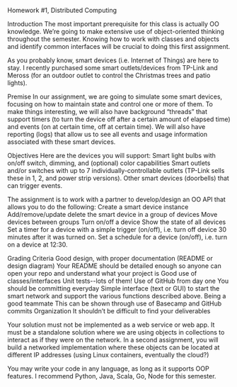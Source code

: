 Homework #1, Distributed Computing 

Introduction
The most important prerequisite for this class is actually OO knowledge. We’re going to make extensive use of object-oriented thinking throughout the semester. Knowing how to work with classes and objects and identify common interfaces will be crucial to doing this first assignment.

As you probably know, smart devices (i.e. Internet of Things) are here to stay. I recently purchased some smart outlets/devices from TP-Link and Meross (for an outdoor outlet to control the Christmas trees and patio lights).

Premise 
In our assignment, we are going to simulate some smart devices, focusing on how to maintain state and control one or more of them. To make things interesting, we will also have background “threads” that support timers (to turn the device off after a certain amount of elapsed time) and events (on at certain time, off at certain time).  We will also have reporting (logs) that allow us to see all events and usage information associated with these smart devices.

Objectives 
Here are the devices you will support:
Smart light bulbs with on/off switch, dimming, and (optional) color capabilities
Smart outlets and/or switches with up to 7 individually-controllable outlets (TP-Link sells these in 1, 2, and power strip versions). 
Other smart devices (doorbells) that can trigger events.

The assignment is to work with a partner to develop/design an OO API that allows you to do the following:
Create a smart device instance
Add/remove/update delete the smart device in a group of devices
Move devices between groups
Turn on/off a device
Show the state of all devices
Set a timer for a device with a simple trigger (on/off), i.e. turn off device 30 minutes after it was turned on.
Set a schedule for a device (on/off), i.e. turn on a device at 12:30.

Grading Criteria 
Good design, with proper documentation (README or design diagram)
Your README should be detailed enough so anyone can open your repo and understand what your project is 
Good use of classes/interfaces
Unit tests--lots of them!
Use of GitHub from day one
You should be committing everyday 
Simple interface (text or GUI) to start the smart network and support the various functions described above.
Being a good teammate
This can be shown through use of Basecamp and GitHub commits
Organization
It shouldn’t be difficult to find your deliverables 


Your solution must not be implemented as a web service or web app. It must be a standalone solution where we are using objects in collections to interact as if they were on the network. In a second assignment, you will build a networked implementation where these objects can be located at different IP addresses (using Linux containers, eventually the cloud?) 

You may write your code in any language, as long as it supports OOP features. I recommend Python, Java, Scala, Go, Node for this semester.



